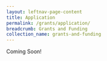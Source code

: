 ```yaml
---
layout: leftnav-page-content
title: Application
permalink: /grants/application/
breadcrumb: Grants and Funding
collection_name: grants-and-funding
---
```


Coming Soon!
